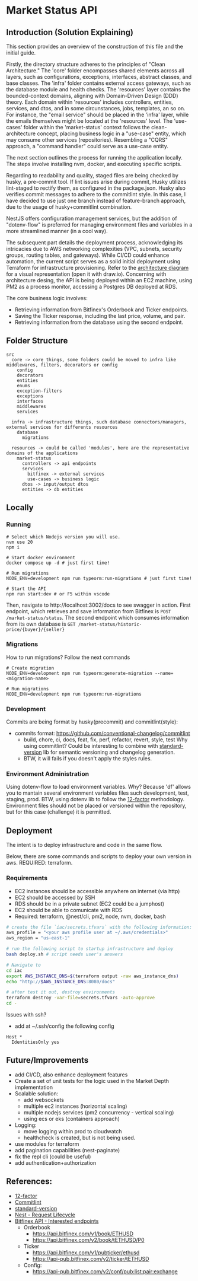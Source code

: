 # Market Status API

## Introduction (Solution Explaining)

This section provides an overview of the construction of this file and the initial guide.

Firstly, the directory structure adheres to the principles of "Clean Architecture." The 'core' folder encompasses shared elements across all layers, such as configurations, exceptions, interfaces, abstract classes, and base classes. The 'infra' folder contains external access gateways, such as the database module and health checks. The 'resources' layer contains the bounded-context domains, aligning with Domain-Driven Design (DDD) theory. Each domain within 'resources' includes controllers, entities, services, and dtos, and in some circunstances, jobs, templates, an so on. For instance, the "email service" should be placed in the 'infra' layer, while the emails themselves might be located at the 'resources' level. The 'use-cases' folder within the 'market-status' context follows the clean-architecture concept, placing business logic in a "use-case" entity, which may consume other services (repositories). Resembling a "CQRS" approach, a "command handler" could serve as a use-case entity.

The next section outlines the process for running the application locally. The steps involve installing nvm, docker, and executing specific scripts.

Regarding to readability and quality, staged files are being checked by husky, a pre-commit tool. If lint issues arise during commit, Husky utilizes lint-staged to rectify them, as configured in the package.json. Husky also verifies commit messages to adhere to the commitlint style. In this case, I have decided to use just one branch instead of feature-branch approach, due to the usage of husky+commitlint combination.

NestJS offers configuration management services, but the addition of "dotenv-flow" is preferred for managing environment files and variables in a more streamlined manner (in a cool way).

The subsequent part details the deployment process, acknowledging its intricacies due to AWS networking complexities (VPC, subnets, security groups, routing tables, and gateways). While CI/CD could enhance automation, the current script serves as a solid initial deployment using Terraform for infrastructure provisioning. Refer to the [architecture diagram](./iac/architecture.drawio) for a visual representation (open it with draw.io). Concerning with architecture desing, the API is being deployed within an EC2 machine, using PM2 as a process monitor, accessing a Postgres DB deployed at RDS.

The core business logic involves:

- Retrieving information from Bitfinex's Orderbook and Ticker endpoints.
- Saving the Ticker response, including the last price, volume, and pair.
- Retrieving information from the database using the second endpoint.

## Folder Structure

```
src
  core -> core things, some folders could be moved to infra like middlewares, filters, decorators or config
    config
    decorators
    entities
    enums
    exception-filters
    exceptions
    interfaces
    middlewares
    services

  infra -> infrastructure things, such database connectors/managers, external services for differents resources
    database
      migrations

  resources -> could be called 'modules', here are the representative domains of the applications
    market-status
      controllers -> api endpoints
      services
        bitfinex -> external services
        use-cases -> business logic
      dtos -> input/output dtos
      entities -> db entities

```

## Locally

### Running

```
# Select which Nodejs version you will use.
nvm use 20
npm i

# Start docker environment
docker compose up -d # just first time!

# Run migrations
NODE_ENV=development npm run typeorm:run-migrations # just first time!

# Start the API
npm run start:dev # or F5 within vscode

```

Then, navigate to http://localhost:3002/docs to see swagger in action.
First endpoint, which retrieves and save information from Bitfinex is `POST /market-status/status`. The second endpoint which consumes information from its own database is `GET /market-status/historic-price/{buyer}/{seller}`

### Migrations

How to run migrations? Follow the next commands

```
# Create migration
NODE_ENV=development npm run typeorm:generate-migration --name=<migration-name>

# Run migrations
NODE_ENV=development npm run typeorm:run-migrations
```

### Development

Commits are being format by husky(precommit) and commitlint(style):

- commits format: https://github.com/conventional-changelog/commitlint
  - build, chore, ci, docs, feat, fix, perf, refactor, revert, style, test
    Why using commitlint? Could be interesting to combine with [standard-version](https://github.com/conventional-changelog/standard-version/tree/master) lib for semantic versioning and changelog generation.
  - BTW, it will fails if you doesn't apply the styles rules.

### Environment Administration

Using dotenv-flow to load environment variables.
Why? Because 'df' allows you to mantain several environment variables files such development, test, staging, prod. BTW, using dotenv lib to follow the [12-factor](https://12factor.net/) methodology. Environment files should not be placed or versioned within the repository, but for this case (challenge) it is permitted.

## Deployment

The intent is to deploy infrastructure and code in the same flow.

Below, there are some commands and scripts to deploy your own version in aws. REQUIRED: terraform.

### Requirements

- EC2 instances should be accessible anywhere on internet (via http)
- EC2 should be accessed by SSH
- RDS should be in a private subnet (EC2 could be a jumphost)
- EC2 should be able to comunicate with RDS
- Required: terraform, @nest/cli, pm2, node, nvm, docker, bash

<!-- Refs:
  - https://docs.aws.amazon.com/elasticbeanstalk/latest/dg/command-options-general.html
  - https://medium.com/@hmalgewatta/setting-up-an-aws-ec2-instance-with-ssh-access-using-terraform-c336c812322f
  - https://docs.aws.amazon.com/sdk-for-javascript/v2/developer-guide/setting-up-node-on-ec2-instance.html
  - errors on user_data look at: /var/log/cloud-init-output.log
  - https://docs.aws.amazon.com/AmazonRDS/latest/UserGuide/CHAP_GettingStarted.CreatingConnecting.PostgreSQL.html
    - check if db is running inside ec2: psql --host=endpoint --port=5432 --dbname=postgres --username=postgres
-->

```bash
# create the file `iac/secrets.tfvars` with the following information:
aws_profile = "<your aws profile user at ~/.aws/credentials>"
aws_region = "us-east-1"

# run the following script to startup infrastructure and deploy
bash deploy.sh # script needs user's answers

# Navigate to
cd iac
export AWS_INSTANCE_DNS=$(terraform output -raw aws_instance_dns)
echo "http://$AWS_INSTANCE_DNS:8080/docs"

# after test it out, destroy environments
terraform destroy -var-file=secrets.tfvars -auto-approve
cd -
```

Issues with ssh?
- add at ~/.ssh/config the following config
```
Host *
  IdentitiesOnly yes
```

## Future/Improvements

- add CI/CD, also enhance deployment features
- Create a set of unit tests for the logic used in the Market Depth implementation
- Scalable solution:
  - add websockets
  - multiple ec2 instances (horizontal scaling)
  - multiple nodejs services (pm2 concurrency - vertical scaling)
  - using ecs or eks (containers approach)
- Logging:
  - move logging within prod to cloudwatch
  - healthcheck is created, but is not being used.
- use modules for terraform
- add pagination capabilities (nest-paginate)
- fix the repl cli (could be useful)
- add authentication+authorization

## References:

- [12-factor](https://12factor.net/)
- [Commitlint](https://github.com/conventional-changelog/commitlint)
- [standard-version](https://github.com/conventional-changelog/standard-version/tree/master)
- [Nest - Request Lifecycle](https://docs.nestjs.com/faq/request-lifecycle)
- [Bitfinex API - Interested endpoints](https://docs.bitfinex.com/reference)
  - Orderbook
    - https://api.bitfinex.com/v1/book/ETHUSD
    - https://api.bitfinex.com/v2/book/tETHUSD/P0
  - Ticker
    - https://api.bitfinex.com/v1/pubticker/ethusd
    - https://api-pub.bitfinex.com/v2/ticker/tETHUSD
  - Config:
    - https://api-pub.bitfinex.com/v2/conf/pub:list:pair:exchange
